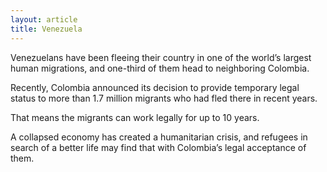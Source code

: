 ```yaml
---
layout: article
title: Venezuela
---
```


Venezuelans have been fleeing their country in one of the world’s largest human migrations, and one-third of them head to neighboring Colombia.

Recently, Colombia announced its decision to provide temporary legal status to more than 1.7 million migrants who had fled there in recent years.

That means the migrants can work legally for up to 10 years.

A collapsed economy has created a humanitarian crisis, and refugees in search of a better life may find that with Colombia’s legal acceptance of them.
